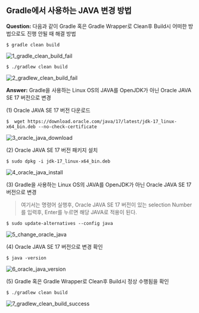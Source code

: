 ## Gradle에서 사용하는 JAVA 변경 방법
**Question:** 다음과 같이 Gradle 혹은 Gradle Wrapper로 Clean후 Build시 어떠한 방법으로도 진행 안될 때 해결 방법
```
$ gradle clean build
```
![1_gradle_clean_build_fail](https://devopsrunbook-fastcampus.s3.ap-northeast-2.amazonaws.com/FastCampus/Part2_Docker/Chapter08/4_pri-nexus-docker/1_gradle_clean_build_fail.PNG)

```
$ ./gradlew clean build
```
![2_gradlew_clean_build_fail](https://devopsrunbook-fastcampus.s3.ap-northeast-2.amazonaws.com/FastCampus/Part2_Docker/Chapter08/4_pri-nexus-docker/2_gradlew_clean_build_fail.PNG)


**Answer:** Gradle을 사용하는 Linux OS의 JAVA를 OpenJDK가 아닌 Oracle JAVA SE 17 버전으로 변경

(1) Oracle JAVA SE 17 버전 다운로드
```
$  wget https://download.oracle.com/java/17/latest/jdk-17_linux-x64_bin.deb --no-check-certificate
```
![3_oracle_java_download](https://devopsrunbook-fastcampus.s3.ap-northeast-2.amazonaws.com/FastCampus/Part2_Docker/Chapter08/4_pri-nexus-docker/3_oracle_java_download.PNG)

(2) Oracle JAVA SE 17 버전 패키지 설치
```
$ sudo dpkg -i jdk-17_linux-x64_bin.deb
```
![4_oracle_java_install](https://devopsrunbook-fastcampus.s3.ap-northeast-2.amazonaws.com/FastCampus/Part2_Docker/Chapter08/4_pri-nexus-docker/4_oracle_java_install.PNG)


(3) Gradle을 사용하는 Linux OS의 JAVA를 OpenJDK가 아닌 Oracle JAVA SE 17 버전으로 변경
> 여기서는 명령어 실행후, Oracle JAVA SE 17 버전이 있는 selection Number를 입력후, Enter를 누르면 해당 JAVA로 적용이 된다.
```
$ sudo update-alternatives --config java
```
![5_change_oracle_java](https://devopsrunbook-fastcampus.s3.ap-northeast-2.amazonaws.com/FastCampus/Part2_Docker/Chapter08/4_pri-nexus-docker/5_change_oracle_java.PNG)


(4) Oracle JAVA SE 17 버전으로 변경 확인
```
$ java -version
```
![6_oracle_java_version](https://devopsrunbook-fastcampus.s3.ap-northeast-2.amazonaws.com/FastCampus/Part2_Docker/Chapter08/4_pri-nexus-docker/6_oracle_java_version.PNG)

(5) Gradle 혹은 Gradle Wrapper로 Clean후 Build시 정상 수행됨을 확인
```
$ ./gradlew clean build
```
![7_gradlew_clean_build_success](https://devopsrunbook-fastcampus.s3.ap-northeast-2.amazonaws.com/FastCampus/Part2_Docker/Chapter08/4_pri-nexus-docker/7_gradlew_clean_build_success.PNG)